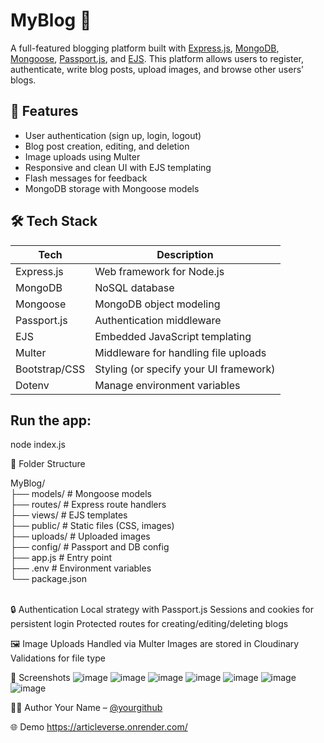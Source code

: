 # MyBlog 📝

A full-featured blogging platform built with [Express.js](https://expressjs.com/), [MongoDB](https://www.mongodb.com/), [Mongoose](https://mongoosejs.com/), [Passport.js](http://www.passportjs.org/), and [EJS](https://ejs.co/). This platform allows users to register, authenticate, write blog posts, upload images, and browse other users’ blogs.

## 🚀 Features

- User authentication (sign up, login, logout)
- Blog post creation, editing, and deletion
- Image uploads using Multer
- Responsive and clean UI with EJS templating
- Flash messages for feedback
- MongoDB storage with Mongoose models

## 🛠 Tech Stack

| Tech         | Description                           |
|--------------|---------------------------------------|
| Express.js   | Web framework for Node.js             |
| MongoDB      | NoSQL database                        |
| Mongoose     | MongoDB object modeling               |
| Passport.js  | Authentication middleware             |
| EJS          | Embedded JavaScript templating        |
| Multer       | Middleware for handling file uploads  |
| Bootstrap/CSS| Styling (or specify your UI framework)|
| Dotenv       | Manage environment variables          |

## Run the app: 
node index.js

📁 Folder Structure

MyBlog/ </br>
├── models/          # Mongoose models </br>
├── routes/          # Express route handlers </br>
├── views/           # EJS templates </br>
├── public/          # Static files (CSS, images) </br>
├── uploads/         # Uploaded images </br>
├── config/          # Passport and DB config </br>
├── app.js           # Entry point </br>
├── .env             # Environment variables </br>
└── package.json </br>
</br>

🔒 Authentication
Local strategy with Passport.js
Sessions and cookies for persistent login
Protected routes for creating/editing/deleting blogs

🖼 Image Uploads
Handled via Multer
Images are stored in Cloudinary
Validations for file type

📸 Screenshots
![image](https://github.com/user-attachments/assets/1e8c44f6-f3ff-4f44-9c8d-b51bb0326cde)
![image](https://github.com/user-attachments/assets/4c0a9b6b-dbb5-40d2-a34c-8e403ba27492)
![image](https://github.com/user-attachments/assets/433f0f2b-01a9-469e-b603-797e627cb4ee)
![image](https://github.com/user-attachments/assets/2ea80740-9b3f-4bbf-9be7-dcbb18f213f0)
![image](https://github.com/user-attachments/assets/93da3d37-316c-4e7b-a737-45be5f53e921)
![image](https://github.com/user-attachments/assets/ede79772-5d8e-4f5d-9f69-844c2611fb4c)
![image](https://github.com/user-attachments/assets/98e1ce9b-083b-4742-95e3-52ded1306d36)




🧑‍💻 Author
Your Name – [@yourgithub](https://github.com/Raghavdwivedi45/)

🌐 Demo
https://articleverse.onrender.com/
